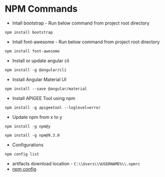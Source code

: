 # NPM Commands
* Intall bootstrap - Run below command from project root directory
```
npm install bootstrap
```
* Intall font-awesome - Run below command from project root directory
```
npm install font-awesome
```
* Install or update angular cli
```
npm install -g @angular/cli
```
* Install Angular Material UI
```
npm install --save @angular/material
```
* Install APIGEE Tool using npm
```
npm install -g apigeetool --loglevel=error
```
* Update npm from x to y
```
npm install -g npm@y

npm install -g npm@9.3.0
```
* Configurations
```
npm config list
```
* artifacts download location - `C:\\Users\\%USERNAME%\\.npmrc`
* [npm config](npm-config.pdf)